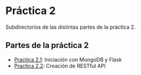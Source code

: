 # Práctica 2

Subdirectorios de las distintas partes de la práctica 2.

## Partes de la práctica 2

- [Practica 2.1](p2-1): Iniciación con MongoDB y Flask
- [Practica 2.2](p2-2): Creación de RESTful API
